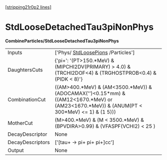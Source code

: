 [[stripping21r0p2 lines]](./stripping21r0p2-commonparticles)

# StdLooseDetachedTau3piNonPhys

**CombineParticles/StdLooseDetachedTau3piNonPhys**

|                  |                                                                                                                                                       |
|------------------|-------------------------------------------------------------------------------------------------------------------------------------------------------|
| Inputs           | ['Phys/ [StdLoosePions](./stripping21r0p2-stdloosepions) /Particles']                                                                               |
| DaughtersCuts    | {'pi+': '(PT\>150.\*MeV) & (MIPCHI2DV(PRIMARY) \> 4.0) & (TRCHI2DOF\<4) & (TRGHOSTPROB\<0.4) & (PIDK \< 8)'}                                          |
| CombinationCut   | ((AM\>400.\*MeV) & (AM\<3500.\*MeV)) & (ADOCAMAX('')\<0.15\*mm) & ((AM12\<1670.\*MeV) or (AM23\<1670.\*MeV)) & (ANUM(PT \< 300\*MeV) \<= 1) & (1 5))) |
| MotherCut        | (M\>400.\*MeV) & (M \< 3500.\*MeV) & (BPVDIRA\>0.99) & (VFASPF(VCHI2) \< 25 )                                                                         |
| DecayDescriptor  | None                                                                                                                                                  |
| DecayDescriptors | ['[tau+ -\> pi+ pi+ pi+]cc']                                                                                                                      |
| Output           | None                                                                                                                                                  |
